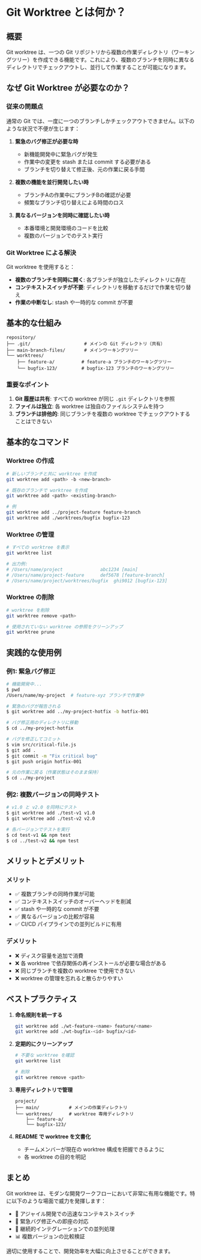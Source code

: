 # Git Worktree とは何か？

## 概要

Git worktree は、一つの Git リポジトリから複数の作業ディレクトリ（ワーキングツリー）を作成できる機能です。これにより、複数のブランチを同時に異なるディレクトリでチェックアウトし、並行して作業することが可能になります。

## なぜ Git Worktree が必要なのか？

### 従来の問題点

通常の Git では、一度に一つのブランチしかチェックアウトできません。以下のような状況で不便が生じます：

1. **緊急のバグ修正が必要な時**
   - 新機能開発中に緊急バグが発生
   - 作業中の変更を stash または commit する必要がある
   - ブランチを切り替えて修正後、元の作業に戻る手間

2. **複数の機能を並行開発したい時**
   - ブランチAの作業中にブランチBの確認が必要
   - 頻繁なブランチ切り替えによる時間のロス

3. **異なるバージョンを同時に確認したい時**
   - 本番環境と開発環境のコードを比較
   - 複数のバージョンでのテスト実行

### Git Worktree による解決

Git worktree を使用すると：
- **複数のブランチを同時に開く**: 各ブランチが独立したディレクトリに存在
- **コンテキストスイッチが不要**: ディレクトリを移動するだけで作業を切り替え
- **作業の中断なし**: stash や一時的な commit が不要

## 基本的な仕組み

```
repository/
├── .git/                    # メインの Git ディレクトリ（共有）
├── main-branch-files/       # メインワーキングツリー
└── worktrees/
    ├── feature-a/          # feature-a ブランチのワーキングツリー
    └── bugfix-123/         # bugfix-123 ブランチのワーキングツリー
```

### 重要なポイント

1. **Git 履歴は共有**: すべての worktree が同じ `.git` ディレクトリを参照
2. **ファイルは独立**: 各 worktree は独自のファイルシステムを持つ
3. **ブランチは排他的**: 同じブランチを複数の worktree でチェックアウトすることはできない

## 基本的なコマンド

### Worktree の作成

```bash
# 新しいブランチと共に worktree を作成
git worktree add <path> -b <new-branch>

# 既存のブランチで worktree を作成
git worktree add <path> <existing-branch>

# 例
git worktree add ../project-feature feature-branch
git worktree add ./worktrees/bugfix bugfix-123
```

### Worktree の管理

```bash
# すべての worktree を表示
git worktree list

# 出力例:
# /Users/name/project              abc1234 [main]
# /Users/name/project-feature      def5678 [feature-branch]
# /Users/name/project/worktrees/bugfix  ghi9012 [bugfix-123]
```

### Worktree の削除

```bash
# worktree を削除
git worktree remove <path>

# 使用されていない worktree の参照をクリーンアップ
git worktree prune
```

## 実践的な使用例

### 例1: 緊急バグ修正

```bash
# 機能開発中...
$ pwd
/Users/name/my-project  # feature-xyz ブランチで作業中

# 緊急のバグが報告される
$ git worktree add ../my-project-hotfix -b hotfix-001

# バグ修正用のディレクトリに移動
$ cd ../my-project-hotfix

# バグを修正してコミット
$ vim src/critical-file.js
$ git add .
$ git commit -m "Fix critical bug"
$ git push origin hotfix-001

# 元の作業に戻る（作業状態はそのまま保持）
$ cd ../my-project
```

### 例2: 複数バージョンの同時テスト

```bash
# v1.0 と v2.0 を同時にテスト
$ git worktree add ./test-v1 v1.0
$ git worktree add ./test-v2 v2.0

# 各バージョンでテストを実行
$ cd test-v1 && npm test
$ cd ../test-v2 && npm test
```

## メリットとデメリット

### メリット
- ✅ 複数ブランチの同時作業が可能
- ✅ コンテキストスイッチのオーバーヘッドを削減
- ✅ stash や一時的な commit が不要
- ✅ 異なるバージョンの比較が容易
- ✅ CI/CD パイプラインでの並列ビルドに有用

### デメリット
- ❌ ディスク容量を追加で消費
- ❌ 各 worktree で依存関係の再インストールが必要な場合がある
- ❌ 同じブランチを複数の worktree で使用できない
- ❌ worktree の管理を忘れると散らかりやすい

## ベストプラクティス

1. **命名規則を統一する**
   ```bash
   git worktree add ./wt-feature-<name> feature/<name>
   git worktree add ./wt-bugfix-<id> bugfix/<id>
   ```

2. **定期的にクリーンアップ**
   ```bash
   # 不要な worktree を確認
   git worktree list
   
   # 削除
   git worktree remove <path>
   ```

3. **専用ディレクトリで管理**
   ```
   project/
   ├── main/           # メインの作業ディレクトリ
   └── worktrees/      # worktree 専用ディレクトリ
       ├── feature-a/
       └── bugfix-123/
   ```

4. **README で worktree を文書化**
   - チームメンバーが現在の worktree 構成を把握できるように
   - 各 worktree の目的を明記

## まとめ

Git worktree は、モダンな開発ワークフローにおいて非常に有用な機能です。特に以下のような場面で威力を発揮します：

- 🚀 アジャイル開発での迅速なコンテキストスイッチ
- 🐛 緊急バグ修正への即座の対応
- 🔄 継続的インテグレーションでの並列処理
- 📊 複数バージョンの比較検証

適切に使用することで、開発効率を大幅に向上させることができます。
